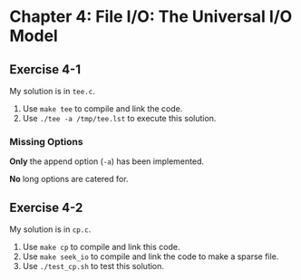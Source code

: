 # Chapter 4: File I/O: The Universal I/O Model

## Exercise 4-1

My solution is in `tee.c`.

1. Use `make tee` to compile and link the code.
1. Use `./tee -a /tmp/tee.lst` to execute this solution.

### Missing Options

__Only__ the append option (`-a`) has been implemented.

__No__ long options are catered for.

## Exercise 4-2

My solution is in `cp.c`.

1. Use `make cp` to compile and link this code.
1. Use `make seek_io` to compile and link the code to make a sparse file.
1. Use `./test_cp.sh` to test this solution.
